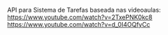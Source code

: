 API para Sistema de Tarefas baseada nas videoaulas:
https://www.youtube.com/watch?v=2TxePNK0kc8
https://www.youtube.com/watch?v=d_0I4OQfyCc
